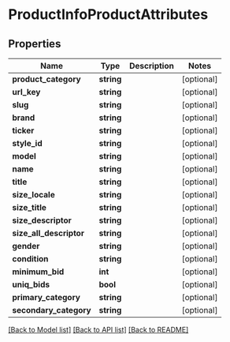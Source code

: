 # ProductInfoProductAttributes

## Properties
Name | Type | Description | Notes
------------ | ------------- | ------------- | -------------
**product_category** | **string** |  | [optional] 
**url_key** | **string** |  | [optional] 
**slug** | **string** |  | [optional] 
**brand** | **string** |  | [optional] 
**ticker** | **string** |  | [optional] 
**style_id** | **string** |  | [optional] 
**model** | **string** |  | [optional] 
**name** | **string** |  | [optional] 
**title** | **string** |  | [optional] 
**size_locale** | **string** |  | [optional] 
**size_title** | **string** |  | [optional] 
**size_descriptor** | **string** |  | [optional] 
**size_all_descriptor** | **string** |  | [optional] 
**gender** | **string** |  | [optional] 
**condition** | **string** |  | [optional] 
**minimum_bid** | **int** |  | [optional] 
**uniq_bids** | **bool** |  | [optional] 
**primary_category** | **string** |  | [optional] 
**secondary_category** | **string** |  | [optional] 

[[Back to Model list]](../README.md#documentation-for-models) [[Back to API list]](../README.md#documentation-for-api-endpoints) [[Back to README]](../README.md)


